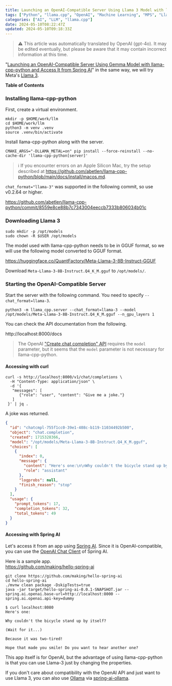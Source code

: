 ```yaml
---
title: Launching an OpenAI-Compatible Server Using Llama 3 Model with llama-cpp-python and Access It from Spring AI
tags: ["Python", "llama.cpp", "OpenAI", "Machine Learning", "MPS", "Llama 3", "Spring AI"]
categories: ["AI", "LLM", "llama.cpp"]
date: 2024-05-10T08:22:47Z
updated: 2024-05-10T09:18:33Z
---
```


> ⚠️ This article was automatically translated by OpenAI (gpt-4o).
> It may be edited eventually, but please be aware that it may contain incorrect information at this time.

"[Launching an OpenAI-Compatible Server Using Gemma Model with llama-cpp-python and Access It from Spring AI](/entries/778)" in the same way, we will try Meta's [Llama 3](https://huggingface.co/meta-llama/Meta-Llama-3-8B).

**Table of Contents**
<!-- toc -->

### Installing llama-cpp-python

First, create a virtual environment.

```
mkdir -p $HOME/work/llm
cd $HOME/work/llm
python3 -m venv .venv
source .venv/bin/activate
```

Install llama-cpp-python along with the server.

```
CMAKE_ARGS="-DLLAMA_METAL=on" pip install --force-reinstall --no-cache-dir 'llama-cpp-python[server]'
```

> ℹ️ If you encounter errors on an Apple Silicon Mac, try the setup described at https://github.com/abetlen/llama-cpp-python/blob/main/docs/install/macos.md.

`chat_format="llama-3"` was supported in the following commit, so use v0.2.64 or higher.

https://github.com/abetlen/llama-cpp-python/commit/8559e8ce88b7c7343004eeccb7333b806034b01c

### Downloading Llama 3

```
sudo mkdir -p /opt/models
sudo chown -R $USER /opt/models
```

The model used with llama-cpp-python needs to be in GGUF format, so we will use the following model converted to GGUF format.

https://huggingface.co/QuantFactory/Meta-Llama-3-8B-Instruct-GGUF

Download `Meta-Llama-3-8B-Instruct.Q4_K_M.gguf` to `/opt/models/`.

### Starting the OpenAI-Compatible Server

Start the server with the following command. You need to specify `--chat_format=llama-3`.

```
python3 -m llama_cpp.server --chat_format=llama-3 --model /opt/models/Meta-Llama-3-8B-Instruct.Q4_K_M.gguf --n_gpu_layers 1
```

You can check the API documentation from the following.

http://localhost:8000/docs

> The OpenAI ["Create chat completion" API](https://platform.openai.com/docs/api-reference/chat/create) requires the `model` parameter, but it seems that the `model` parameter is not necessary for llama-cpp-python.

#### Accessing with curl

```
curl -s http://localhost:8000/v1/chat/completions \
  -H "Content-Type: application/json" \
  -d '{
   "messages": [
      {"role": "user", "content": "Give me a joke."}
   ]
 }' | jq .
```

A joke was returned.

```json
{
  "id": "chatcmpl-755f1cc0-39e1-408c-b119-11034492b500",
  "object": "chat.completion",
  "created": 1715328366,
  "model": "/opt/models/Meta-Llama-3-8B-Instruct.Q4_K_M.gguf",
  "choices": [
    {
      "index": 0,
      "message": {
        "content": "Here's one:\n\nWhy couldn't the bicycle stand up by itself?\n\n(Wait for it...)\n\nBecause it was two-tired!\n\nHope that made you laugh!",
        "role": "assistant"
      },
      "logprobs": null,
      "finish_reason": "stop"
    }
  ],
  "usage": {
    "prompt_tokens": 17,
    "completion_tokens": 32,
    "total_tokens": 49
  }
}
```

#### Accessing with Spring AI

Let's access it from an app using [Spring AI](https://docs.spring.io/spring-ai/reference/index.html).
Since it is OpenAI-compatible, you can use the [OpenAI Chat Client](https://docs.spring.io/spring-ai/reference/api/clients/openai-chat.html) of Spring AI.

Here is a sample app.<br>
https://github.com/making/hello-spring-ai

```
git clone https://github.com/making/hello-spring-ai
cd hello-spring-ai
./mvnw clean package -DskipTests=true
java -jar target/hello-spring-ai-0.0.1-SNAPSHOT.jar --spring.ai.openai.base-url=http://localhost:8000 --spring.ai.openai.api-key=dummy
```

```
$ curl localhost:8080
Here's one:

Why couldn't the bicycle stand up by itself?

(Wait for it...)

Because it was two-tired!

Hope that made you smile! Do you want to hear another one?
```

This app itself is for OpenAI, but the advantage of using llama-cpp-python is that you can use Llama-3 just by changing the properties.

If you don't care about compatibility with the OpenAI API and just want to use Llama 3, you can also use [Ollama](https://ollama.com/) via [spring-ai-ollama](https://docs.spring.io/spring-ai/reference/api/clients/ollama-chat.html).
